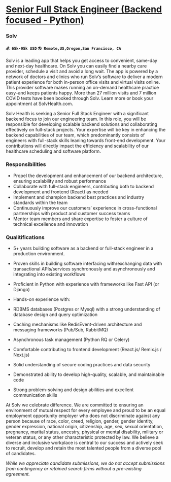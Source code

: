 # [Senior Full Stack Engineer (Backend focused - Python)](https://www.remotewlb.com/apply/senior-full-stack-engineer-backend-focused-python)  
### Solv  
#### `💰 65k-95k USD` `🌎 Remote,US,Oregon,San Francisco, CA`  

Solv is a leading app that helps you get access to convenient, same-day and next-day healthcare. On Solv you can easily find a nearby care provider, schedule a visit and avoid a long wait. The app is powered by a network of doctors and clinics who run Solv’s software to deliver a modern patient experience for both in-person office visits and virtual visits online. This provider software makes running an on-demand healthcare practice easy–and keeps patients happy. More than 27 million visits and 7 million COVID tests have been booked through Solv. Learn more or book your appointment at SolvHealth.com.

  

  

Solv Health is seeking a Senior Full Stack Engineer with a significant backend focus to join our engineering team. In this role, you will be responsible for developing scalable backend solutions and collaborating effectively on full-stack projects. Your expertise will be key in enhancing the backend capabilities of our team, which predominantly consists of engineers with full-stack skills leaning towards front-end development. Your contributions will directly impact the efficiency and scalability of our healthcare scheduling and software platform.

### Responsibilities

  * Propel the development and enhancement of our backend architecture, ensuring scalability and robust performance
  * Collaborate with full-stack engineers, contributing both to backend development and frontend (React) as needed
  * Implement and champion backend best practices and industry standards within the team
  * Continuously improve our customers’ experience in cross-functional partnerships with product and customer success teams
  * Mentor team members and share expertise to foster a culture of technical excellence and innovation

### Qualitifications

  * 5+ years building software as a backend or full-stack engineer in a production environment.
  * Proven skills in building software interfacing with/exchanging data with transactional APIs/services synchronously and asynchronously and integrating into existing workflows
  * Proficient in Python with experience with frameworks like Fast API (or Django)

  

  * Hands-on experience with:
  * RDBMS databases (Postgres or Mysql) with a strong understanding of database design and query optimization
  * Caching mechanisms like RedisEvent-driven architecture and messaging frameworks (Pub/Sub, RabbitMQ)
  * Asynchronous task management (Python RQ or Celery)
  * Comfortable contributing to frontend development (React.js/ Remix.js / Next.js)

  

  * Solid understanding of secure coding practices and data security
  * Demonstrated ability to develop high-quality, scalable, and maintainable code
  * Strong problem-solving and design abilities and excellent communication skills

At Solv we celebrate difference. We are committed to ensuring an environment of mutual respect for every employee and proud to be an equal employment opportunity employer who does not discriminate against any person because of race, color, creed, religion, gender, gender identity, gender expression, national origin, citizenship, age, sex, sexual orientation, pregnancy, marital status, ancestry, physical or mental disability, military or veteran status, or any other characteristic protected by law. We believe a diverse and inclusive workplace is central to our success and actively seek to recruit, develop and retain the most talented people from a diverse pool of candidates.

  

_While we appreciate candidate submissions, we do not accept submissions from contingency or retained search firms without a pre-existing agreement._

